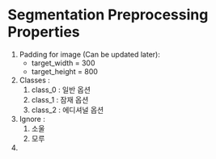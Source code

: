 # Segmentation Preprocessing Properties

1. Padding for image (Can be updated later):
    - target_width = 300
    - target_height = 800
2. Classes : 
    1. class_0 : 일반 옵션  
    2. class_1 : 잠재 옵션  
    3. class_2 : 에디셔널 옵션
3. Ignore : 
    1. 소울
    2. 모루
4. 